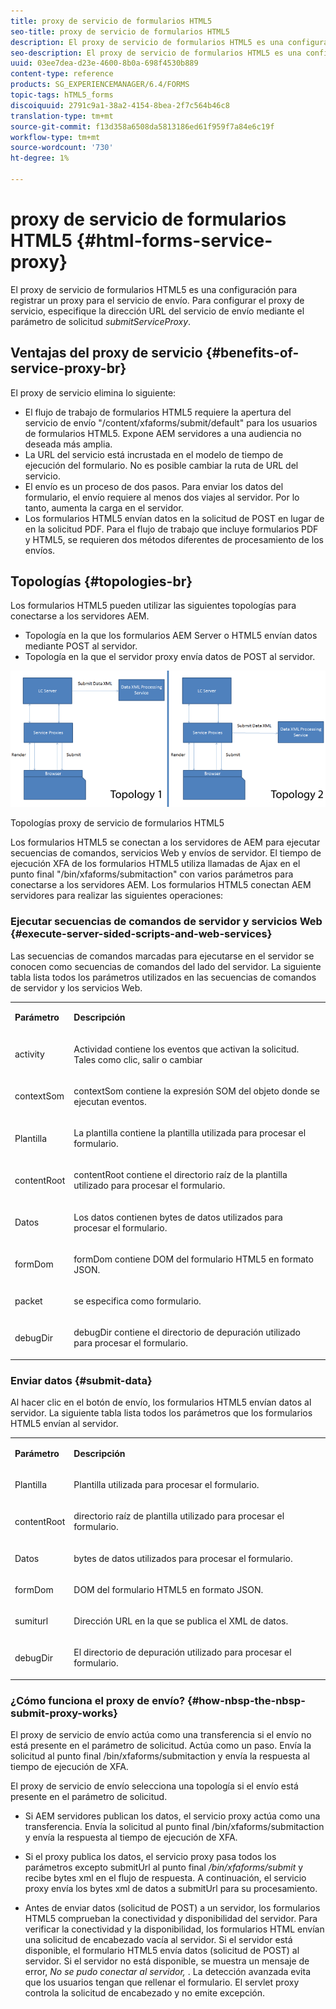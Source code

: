 ```yaml
---
title: proxy de servicio de formularios HTML5
seo-title: proxy de servicio de formularios HTML5
description: El proxy de servicio de formularios HTML5 es una configuración para registrar un proxy para el servicio de envío. Para configurar el proxy de servicio, especifique la dirección URL del servicio de envío mediante el parámetro de solicitud submitServiceProxy.
seo-description: El proxy de servicio de formularios HTML5 es una configuración para registrar un proxy para el servicio de envío. Para configurar el proxy de servicio, especifique la dirección URL del servicio de envío mediante el parámetro de solicitud submitServiceProxy.
uuid: 03ee7dea-d23e-4600-8b0a-698f4530b889
content-type: reference
products: SG_EXPERIENCEMANAGER/6.4/FORMS
topic-tags: hTML5_forms
discoiquuid: 2791c9a1-38a2-4154-8bea-2f7c564b46c8
translation-type: tm+mt
source-git-commit: f13d358a6508da5813186ed61f959f7a84e6c19f
workflow-type: tm+mt
source-wordcount: '730'
ht-degree: 1%

---
```



# proxy de servicio de formularios HTML5 {#html-forms-service-proxy}

El proxy de servicio de formularios HTML5 es una configuración para registrar un proxy para el servicio de envío. Para configurar el proxy de servicio, especifique la dirección URL del servicio de envío mediante el parámetro de solicitud *submitServiceProxy*.

## Ventajas del proxy de servicio {#benefits-of-service-proxy-br}

El proxy de servicio elimina lo siguiente:

* El flujo de trabajo de formularios HTML5 requiere la apertura del servicio de envío &quot;/content/xfaforms/submit/default&quot; para los usuarios de formularios HTML5. Expone AEM servidores a una audiencia no deseada más amplia.
* La URL del servicio está incrustada en el modelo de tiempo de ejecución del formulario. No es posible cambiar la ruta de URL del servicio.
* El envío es un proceso de dos pasos. Para enviar los datos del formulario, el envío requiere al menos dos viajes al servidor. Por lo tanto, aumenta la carga en el servidor.
* Los formularios HTML5 envían datos en la solicitud de POST en lugar de en la solicitud PDF. Para el flujo de trabajo que incluye formularios PDF y HTML5, se requieren dos métodos diferentes de procesamiento de los envíos.

## Topologías {#topologies-br}

Los formularios HTML5 pueden utilizar las siguientes topologías para conectarse a los servidores AEM.

* Topología en la que los formularios AEM Server o HTML5 envían datos mediante POST al servidor.
* Topología en la que el servidor proxy envía datos de POST al servidor.

![Topologías proxy de servicio de formularios HTML5](assets/topology.png)

Topologías proxy de servicio de formularios HTML5

Los formularios HTML5 se conectan a los servidores de AEM para ejecutar secuencias de comandos, servicios Web y envíos de servidor. El tiempo de ejecución XFA de los formularios HTML5 utiliza llamadas de Ajax en el punto final &quot;/bin/xfaforms/submitaction&quot; con varios parámetros para conectarse a los servidores AEM. Los formularios HTML5 conectan AEM servidores para realizar las siguientes operaciones:

### Ejecutar secuencias de comandos de servidor y servicios Web {#execute-server-sided-scripts-and-web-services}

Las secuencias de comandos marcadas para ejecutarse en el servidor se conocen como secuencias de comandos del lado del servidor. La siguiente tabla lista todos los parámetros utilizados en las secuencias de comandos de servidor y los servicios Web.

<table> 
 <tbody> 
  <tr> 
   <td><p><strong>Parámetro</strong></p> </td> 
   <td><p><strong>Descripción</strong></p> </td> 
  </tr> 
  <tr> 
   <td><p>activity</p> </td> 
   <td><p>Actividad contiene los eventos que activan la solicitud. Tales como clic, salir o cambiar</p> </td> 
  </tr> 
  <tr> 
   <td><p>contextSom</p> </td> 
   <td><p>contextSom contiene la expresión SOM del objeto donde se ejecutan eventos.</p> </td> 
  </tr> 
  <tr> 
   <td><p>Plantilla</p> </td> 
   <td><p>La plantilla contiene la plantilla utilizada para procesar el formulario.</p> </td> 
  </tr> 
  <tr> 
   <td><p>contentRoot</p> </td> 
   <td><p>contentRoot contiene el directorio raíz de la plantilla utilizado para procesar el formulario.</p> </td> 
  </tr> 
  <tr> 
   <td><p>Datos</p> </td> 
   <td><p>Los datos contienen bytes de datos utilizados para procesar el formulario.</p> </td> 
  </tr> 
  <tr> 
   <td><p>formDom</p> </td> 
   <td><p>formDom contiene DOM del formulario HTML5 en formato JSON.</p> </td> 
  </tr> 
  <tr> 
   <td><p>packet</p> </td> 
   <td><p>se especifica como formulario.</p> </td> 
  </tr> 
  <tr> 
   <td><p>debugDir</p> </td> 
   <td><p>debugDir contiene el directorio de depuración utilizado para procesar el formulario.</p> </td> 
  </tr> 
 </tbody> 
</table>

### Enviar datos {#submit-data}

Al hacer clic en el botón de envío, los formularios HTML5 envían datos al servidor. La siguiente tabla lista todos los parámetros que los formularios HTML5 envían al servidor.

<table> 
 <tbody> 
  <tr> 
   <td><p><strong>Parámetro</strong></p> </td> 
   <td><p><strong>Descripción</strong></p> </td> 
  </tr> 
  <tr> 
   <td><p>Plantilla</p> </td> 
   <td><p>Plantilla utilizada para procesar el formulario.</p> </td> 
  </tr> 
  <tr> 
   <td><p>contentRoot</p> </td> 
   <td><p>directorio raíz de plantilla utilizado para procesar el formulario.</p> </td> 
  </tr> 
  <tr> 
   <td><p>Datos</p> </td> 
   <td><p>bytes de datos utilizados para procesar el formulario.</p> </td> 
  </tr> 
  <tr> 
   <td><p>formDom</p> </td> 
   <td><p>DOM del formulario HTML5 en formato JSON.</p> </td> 
  </tr> 
  <tr> 
   <td><p>sumiturl</p> </td> 
   <td><p>Dirección URL en la que se publica el XML de datos.</p> </td> 
  </tr> 
  <tr> 
   <td><p>debugDir</p> </td> 
   <td><p>El directorio de depuración utilizado para procesar el formulario.</p> </td> 
  </tr> 
 </tbody> 
</table>

### ¿Cómo funciona el proxy de envío? {#how-nbsp-the-nbsp-submit-proxy-works}

El proxy de servicio de envío actúa como una transferencia si el envío no está presente en el parámetro de solicitud. Actúa como un paso. Envía la solicitud al punto final /bin/xfaforms/submitaction y envía la respuesta al tiempo de ejecución de XFA.

El proxy de servicio de envío selecciona una topología si el envío está presente en el parámetro de solicitud.

* Si AEM servidores publican los datos, el servicio proxy actúa como una transferencia. Envía la solicitud al punto final /bin/xfaforms/submitaction y envía la respuesta al tiempo de ejecución de XFA.
* Si el proxy publica los datos, el servicio proxy pasa todos los parámetros excepto submitUrl al punto final */bin/xfaforms/submit* y recibe bytes xml en el flujo de respuesta. A continuación, el servicio proxy envía los bytes xml de datos a submitUrl para su procesamiento.

* Antes de enviar datos (solicitud de POST) a un servidor, los formularios HTML5 comprueban la conectividad y disponibilidad del servidor. Para verificar la conectividad y la disponibilidad, los formularios HTML envían una solicitud de encabezado vacía al servidor. Si el servidor está disponible, el formulario HTML5 envía datos (solicitud de POST) al servidor. Si el servidor no está disponible, se muestra un mensaje de error, *No se pudo conectar al servidor,* . La detección avanzada evita que los usuarios tengan que rellenar el formulario. El servlet proxy controla la solicitud de encabezado y no emite excepción.

